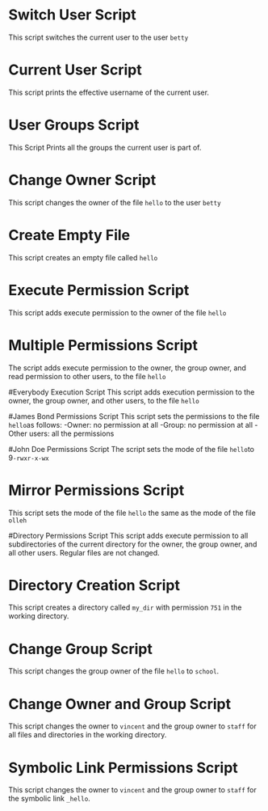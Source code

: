 # Switch User Script
This script switches the current user to the user `betty`

# Current User Script
This script prints the effective username of the current user.

# User Groups Script
This Script Prints all the groups the current user is part of.

# Change Owner Script
This script changes the owner of the file `hello` to the user `betty` 

# Create Empty File
This script creates an empty file called `hello`

# Execute Permission Script
This script adds execute permission to the owner of the file `hello`

# Multiple Permissions Script
The script adds execute permission to the owner, the group owner, and read permission to other users, to the file `hello`

#Everybody Execution Script
This script adds execution permission to the owner, the group owner, and other users, to the file `hello`

#James Bond Permissions Script
This script sets the permissions to the file `hello`as follows:
-Owner: no permission at all
-Group: no permission at all
-Other users: all the permissions

#John Doe Permissions Script
The script sets the mode of the file `hello`to 9`-rwxr-x-wx`

# Mirror Permissions Script
This script sets the mode of the file `hello` the same as the mode of the file `olleh`

#Directory Permissions Script
This script adds execute permission to all subdirectories of the current directory for the owner, the group owner, and all other users. Regular files are not changed.

# Directory Creation Script
This script creates a directory called `my_dir` with permission `751` in the working directory.

# Change Group Script
This script changes the group owner of the file `hello` to `school`.

# Change Owner and Group Script
This script changes the owner to `vincent` and the group owner to `staff` for all files and directories in the working directory.

# Symbolic Link Permissions Script
This script changes the owner to `vincent` and the group owner to `staff` for the symbolic link `_hello`.
 

